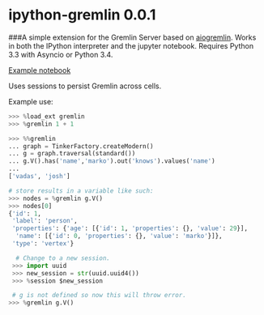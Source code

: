 # ipython-gremlin 0.0.1

###A simple extension for the Gremlin Server based on [aiogremlin](https://pypi.python.org/pypi/aiogremlin/0.0.8). Works in both the IPython interpreter and the jupyter notebook. Requires Python 3.3 with Asyncio or Python 3.4.

[Example notebook](https://github.com/davebshow/ipython-gremlin/blob/master/example.ipynb)


Uses sessions to persist Gremlin across cells.

Example use:

```python
>>> %load_ext gremlin
>>> %gremlin 1 + 1

>>> %%gremlin
... graph = TinkerFactory.createModern()
... g = graph.traversal(standard())
... g.V().has('name','marko').out('knows').values('name')
...
['vadas', 'josh']

# store results in a variable like such:
>>> nodes = %gremlin g.V()
>>> nodes[0]
{'id': 1,
 'label': 'person',
 'properties': {'age': [{'id': 1, 'properties': {}, 'value': 29}],
  'name': [{'id': 0, 'properties': {}, 'value': 'marko'}]},
 'type': 'vertex'}

  # Change to a new session.
 >>> import uuid
 >>> new_session = str(uuid.uuid4())
 >>> %session $new_session

 # g is not defined so now this will throw error.
>>> %gremlin g.V()
```
